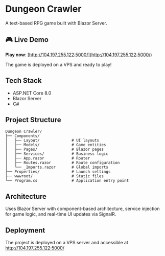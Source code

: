 # Dungeon Crawler
A text-based RPG game built with Blazor Server.

## 🎮 Live Demo
**Play now**: [http://104.197.255.122:5000/](http://104.197.255.122:5000/)

The game is deployed on a VPS and ready to play!

## Tech Stack
- ASP.NET Core 8.0
- Blazor Server
- C#

## Project Structure
```
Dungeon Crawler/
├── Components/
│   ├── Layout/              # UI layouts
│   ├── Models/              # Game entities
│   ├── Pages/               # Blazor pages
│   ├── Services/            # Business logic
│   ├── App.razor            # Router
│   ├── Routes.razor         # Route configuration  
│   └── _Imports.razor       # Global imports
├── Properties/              # Launch settings
├── wwwroot/                 # Static files
└── Program.cs               # Application entry point
```

## Architecture
Uses Blazor Server with component-based architecture, service injection for game logic, and real-time UI updates via SignalR.

## Deployment
The project is deployed on a VPS server and accessible at http://104.197.255.122:5000/
